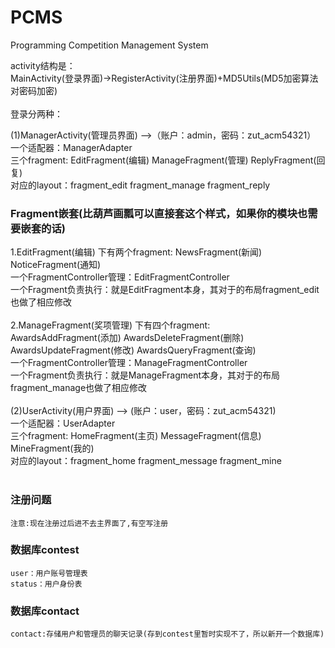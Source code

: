 # PCMS
Programming Competition Management System

activity结构是：<br>
MainActivity(登录界面)->RegisterActivity(注册界面)+MD5Utils(MD5加密算法对密码加密)<br>
<br>
登录分两种：<br>

(1)ManagerActivity(管理员界面) -->（账户：admin，密码：zut_acm54321）<br>
一个适配器：ManagerAdapter<br>
三个fragment: EditFragment(编辑) ManageFragment(管理) ReplyFragment(回复)<br>
对应的layout：fragment_edit      fragment_manage      fragment_reply<br>
### Fragment嵌套(比葫芦画瓢可以直接套这个样式，如果你的模块也需要嵌套的话)<br>
1.EditFragment(编辑) 下有两个fragment: NewsFragment(新闻)  NoticeFragment(通知)<br>
一个FragmentController管理：EditFragmentController<br>
一个Fragment负责执行：就是EditFragment本身，其对于的布局fragment_edit也做了相应修改<br>
<br>
2.ManageFragment(奖项管理) 下有四个fragment: <br>
AwardsAddFragment(添加)  AwardsDeleteFragment(删除)<br>
AwardsUpdateFragment(修改) AwardsQueryFragment(查询)<br>
一个FragmentController管理：ManageFragmentController<br>
一个Fragment负责执行：就是ManageFragment本身，其对于的布局fragment_manage也做了相应修改<br>
<br>
(2)UserActivity(用户界面)   --> (账户：user，密码：zut_acm54321)<br>
一个适配器：UserAdapter  <br>
三个fragment: HomeFragment(主页) MessageFragment(信息) MineFragment(我的)  <br>
对应的layout：fragment_home     fragment_message      fragment_mine  <br>
<br>
### 注册问题
    注意:现在注册过后进不去主界面了,有空写注册
### 数据库contest
    user：用户账号管理表
    status：用户身份表
### 数据库contact
    contact:存储用户和管理员的聊天记录(存到contest里暂时实现不了，所以新开一个数据库)
    
 
